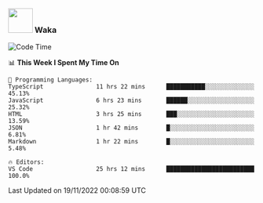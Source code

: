 ### <img src="https://media.giphy.com/media/VgCDAzcKvsR6OM0uWg/giphy.gif" width="50"> Waka

  <!--START_SECTION:waka-->
![Code Time](http://img.shields.io/badge/Code%20Time-1%2C091%20hrs%2034%20mins-blue)

📊 **This Week I Spent My Time On** 

```text
💬 Programming Languages: 
TypeScript               11 hrs 22 mins      ███████████░░░░░░░░░░░░░░   45.13% 
JavaScript               6 hrs 23 mins       ██████░░░░░░░░░░░░░░░░░░░   25.32% 
HTML                     3 hrs 25 mins       ███░░░░░░░░░░░░░░░░░░░░░░   13.59% 
JSON                     1 hr 42 mins        █░░░░░░░░░░░░░░░░░░░░░░░░   6.81% 
Markdown                 1 hr 22 mins        █░░░░░░░░░░░░░░░░░░░░░░░░   5.48%

🔥 Editors: 
VS Code                  25 hrs 12 mins      █████████████████████████   100.0%

```


 Last Updated on 19/11/2022 00:08:59 UTC
<!--END_SECTION:waka-->
